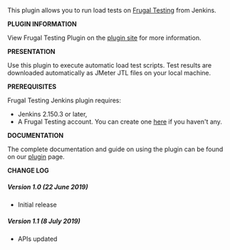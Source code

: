 This plugin allows you to run load tests on [Frugal
Testing](https://frugaltesting.com/) from Jenkins.

  

**PLUGIN INFORMATION**

View Frugal Testing Plugin on the [plugin
site](https://blog.frugaltesting.com/) for more information.

  

**PRESENTATION**

Use this plugin to execute automatic load test scripts. Test results are
downloaded automatically as JMeter JTL files on your local machine.

  

**PREREQUISITES**

Frugal Testing Jenkins plugin requires:

-   Jenkins 2.150.3 or later,
-   A Frugal Testing account. You can create one
    [here](https://www.frugaltesting.com/login) if you haven't any.

  

**DOCUMENTATION**

The complete documentation and guide on using the plugin can be found on
our [plugin](https://blog.frugaltesting.com/) page.

  

**CHANGE LOG**

##### **Version 1.0 (22 June 2019)**

-   Initial release

##### **Version 1.1 (8 July 2019)**

-   APIs updated  
